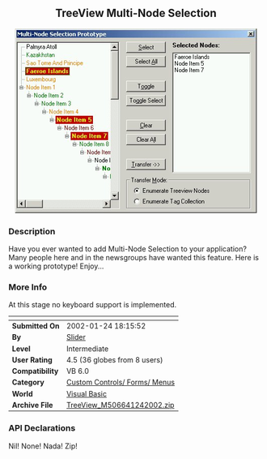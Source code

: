 ﻿<div align="center">

## TreeView Multi\-Node Selection

<img src="PIC20021243453788.jpg">
</div>

### Description

Have you ever wanted to add Multi-Node Selection to your application? Many people here and in the newsgroups have wanted this feature. Here is a working prototype! Enjoy...
 
### More Info
 
At this stage no keyboard support is implemented.


<span>             |<span>
---                |---
**Submitted On**   |2002-01-24 18:15:52
**By**             |[Slider](https://github.com/Planet-Source-Code/PSCIndex/blob/master/ByAuthor/slider.md)
**Level**          |Intermediate
**User Rating**    |4.5 (36 globes from 8 users)
**Compatibility**  |VB 6\.0
**Category**       |[Custom Controls/ Forms/  Menus](https://github.com/Planet-Source-Code/PSCIndex/blob/master/ByCategory/custom-controls-forms-menus__1-4.md)
**World**          |[Visual Basic](https://github.com/Planet-Source-Code/PSCIndex/blob/master/ByWorld/visual-basic.md)
**Archive File**   |[TreeView\_M506641242002\.zip](https://github.com/Planet-Source-Code/slider-treeview-multi-node-selection__1-31118/archive/master.zip)

### API Declarations

Nil! None! Nada! Zip!






